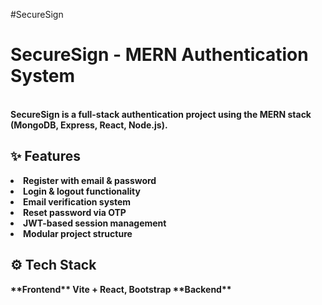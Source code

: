 #SecureSign

<h1> <b> SecureSign <b>  - MERN Authentication System </h1> <br> 
SecureSign is a full-stack authentication project using the MERN stack (MongoDB, Express, React, Node.js).

<h2> ✨ Features </h2>
<li> Register with email & password </li> 
<li> Login & logout functionality </li> 
<li> Email verification system </li>
<li> Reset password via OTP </li>
<li> JWT-based session management </li>
<li> Modular project structure </li>

<h2> ⚙️ Tech Stack </h2>
**Frontend**  Vite + React, Bootstrap
**Backend**